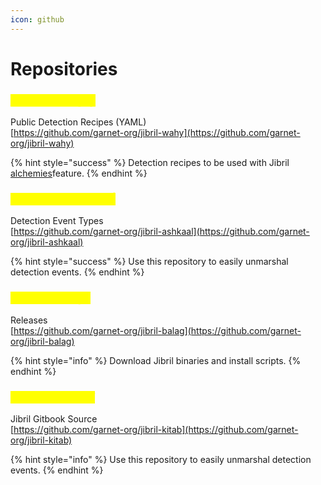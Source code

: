 ```yaml
---
icon: github
---
```


# Repositories

### <mark style="color:yellow;">Jibril Wahy - وحي</mark>

Public Detection Recipes (YAML)\
[https://github.com/garnet-org/jibril-wahy](https://github.com/garnet-org/jibril-wahy)

{% hint style="success" %}
Detection recipes to be used with Jibril [alchemies](../components/alchemies/ "mention")feature.
{% endhint %}

### <mark style="color:yellow;">Jibril Ashkaal - أشكال</mark>

Detection Event Types\
[https://github.com/garnet-org/jibril-ashkaal](https://github.com/garnet-org/jibril-ashkaal)

{% hint style="success" %}
Use this repository to easily unmarshal detection events.
{% endhint %}

### <mark style="color:yellow;">Jibril Balag - بلاغ</mark>

Releases\
[https://github.com/garnet-org/jibril-balag](https://github.com/garnet-org/jibril-balag)

{% hint style="info" %}
Download Jibril binaries and install scripts.
{% endhint %}

### <mark style="color:yellow;">Jibril Kitab - كتاب</mark>

Jibril Gitbook Source\
[https://github.com/garnet-org/jibril-kitab](https://github.com/garnet-org/jibril-kitab)

{% hint style="info" %}
Use this repository to easily unmarshal detection events.
{% endhint %}
